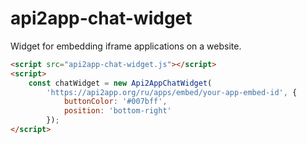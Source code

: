 # api2app-chat-widget
Widget for embedding iframe applications on a website.


```html
<script src="api2app-chat-widget.js"></script>
<script>
    const chatWidget = new Api2AppChatWidget(
        'https://api2app.org/ru/apps/embed/your-app-embed-id', {
            buttonColor: '#007bff',
            position: 'bottom-right'
        });
</script>
```
